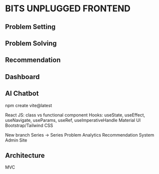 # BITS UNPLUGGED FRONTEND

## Problem Setting

## Problem Solving

## Recommendation

## Dashboard

## AI Chatbot

npm create vite@latest

React JS: class vs functional component
Hooks: useState, useEffect, useNavigate, useParams, useRef, useImperativeHandle
Material UI
Bootstrap/Tailwind CSS

New branch
Series -> Series
Problem Analytics
Recommendation System
Admin Site

## Architecture

MVC
